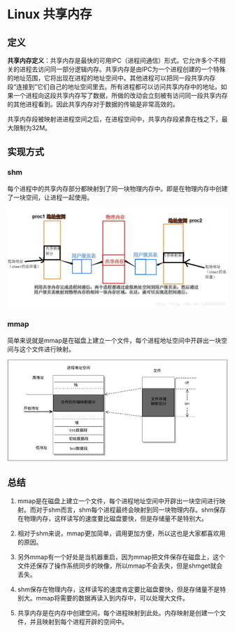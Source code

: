 # Linux 共享内存

## 定义

**共享内存定义**：共享内存是最快的可用IPC（进程间通信）形式。它允许多个不相关的进程去访问同一部分逻辑内存。共享内存是由IPC为一个进程创建的一个特殊的地址范围，它将出现在进程的地址空间中。其他进程可以把同一段共享内存段“连接到”它们自己的地址空间里去。所有进程都可以访问共享内存中的地址。如果一个进程向这段共享内存写了数据，所做的改动会立刻被有访问同一段共享内存的其他进程看到。因此共享内存对于数据的传输是非常高效的。

共享内存段被映射进进程空间之后，在进程空间中，共享内存段紧靠在栈之下，最大限制为32M。

## 实现方式

### shm

每个进程中的共享内存部分都映射到了同一块物理内存中。即是在物理内存中创建了一块空间，让进程一起使用。

![](./assets/shm.png)

### mmap

简单来说就是mmap是在磁盘上建立一个文件，每个进程地址空间中开辟出一块空间与这个文件进行映射。

![](./assets/mmap.png)

## 总结
1. mmap是在磁盘上建立一个文件，每个进程地址空间中开辟出一块空间进行映射。而对于shm而言，shm每个进程最终会映射到同一块物理内存。shm保存在物理内存，这样读写的速度要比磁盘要快，但是存储量不是特别大。

2. 相对于shm来说，mmap更加简单，调用更加方便，所以这也是大家都喜欢用的原因。
   
3. 另外mmap有一个好处是当机器重启，因为mmap把文件保存在磁盘上，这个文件还保存了操作系统同步的映像，所以mmap不会丢失，但是shmget就会丢失。

4. shm保存在物理内存，这样读写的速度肯定要比磁盘要快，但是存储量不是特别大。mmap将需要的数据再读入到内存中，可以处理大文件。

5. 共享内存是在内存中创建空间，每个进程映射到此处。内存映射是创建一个文件，并且映射到每个进程开辟的空间中。


